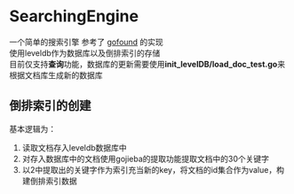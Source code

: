 # SearchingEngine
一个简单的搜索引擎
参考了 [gofound](https://github.com/sea-team/gofound) 的实现<br/>
使用leveldb作为数据库以及倒排索引的存储<br/>
目前仅支持**查询**功能，数据库的更新需要使用**init_levelDB/load_doc_test.go**来根据文档库生成新的数据库
## 倒排索引的创建
基本逻辑为：
1. 读取文档存入leveldb数据库中
2. 对存入数据库中的文档使用gojieba的提取功能提取文档中的30个关键字
3. 以2中提取出的关键字作为索引充当新的key，将文档的id集合作为value，构建倒排索引数据

